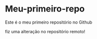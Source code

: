 # Meu-primeiro-repo
Este é o meu primeiro repositório no Github

fiz uma alteração no repositório remoto!
